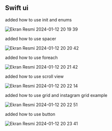 ## Swift ui 

added how to use init and enums 


![Ekran Resmi 2024-01-12 20 19 39](https://github.com/furkanwithcode/swiftuiall/assets/138152979/94a7020b-d79a-4c8e-b8d0-32311784500a)

added how to use spacer


![Ekran Resmi 2024-01-12 20 20 42](https://github.com/furkanwithcode/swiftuiall/assets/138152979/896201a5-e447-4602-9a24-1ba8a9e4d879)

added how to use foreach


![Ekran Resmi 2024-01-12 20 21 42](https://github.com/furkanwithcode/swiftuiall/assets/138152979/82144ec3-4556-43b8-9f76-b63823939eea)


added how to use scroll view

![Ekran Resmi 2024-01-12 20 22 14](https://github.com/furkanwithcode/swiftuiall/assets/138152979/08dbc08e-04c6-4826-9b2f-a6efc9f95a97)



added how to use grid and instagram grid example 

![Ekran Resmi 2024-01-12 20 22 51](https://github.com/furkanwithcode/swiftuiall/assets/138152979/28573a60-090e-4c4d-b71a-583a79f64e2b)


added how to use button


![Ekran Resmi 2024-01-12 20 23 41](https://github.com/furkanwithcode/swiftuiall/assets/138152979/7456ecee-515d-4d1d-88d7-2db9c0a4653f)

